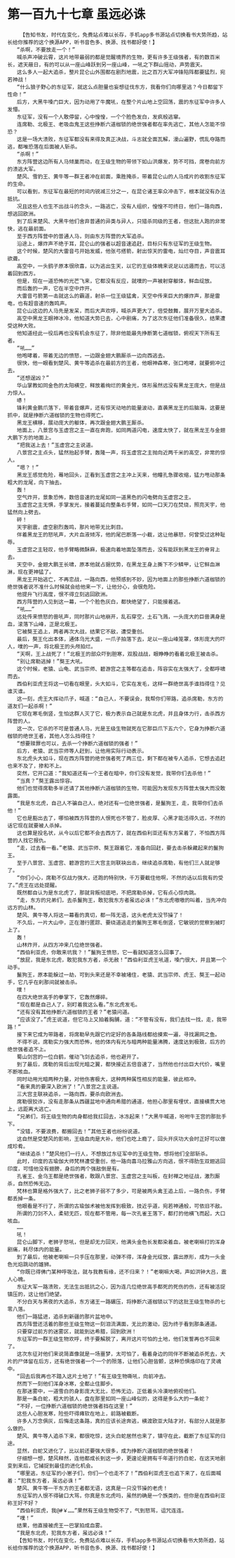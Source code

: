 # 第一百九十七章 虽远必诛
        【告知书友，时代在变化，免费站点难以长存，手机app多书源站点切换看书大势所趋，站长给你推荐的这个换源APP，听书音色多、换源、找书都好使！】
       “杀啊，不要放走一个！”
       喊杀声冲破云霄，这片地带最弱的都是觉醒境界的生物，更有许多王级强者，有的数百米长，遮天蔽日，有的可以从一座山峰跃到另一座山峰，一吼之下群山摇动，声势震天。
       这么多人一起大追杀，整片昆仑山外围都在剧烈地震，比之百万大军冲锋陷阵都要猛烈，宛若神战！
       “什么狼子野心的东征军，就这么点胆量也妄想征伐东方，我看你们向哪里逃？今日都留下性命！”
       后方，大黑牛嗓门巨大，因为动用了牛魔吼，在整个片山地上空回荡，震的东征军中许多人发懵。
       东征军，没有一个人敢停留，心中惶惶，一个个脸色发白，发疯般逃窜。
       连席勒、北极王、老吸血鬼王这些挣断六道枷锁的绝世强者都在率先逃亡，其他人怎能不惊恐？
       这是一场大溃败，东征军都没有来得及真正决战，斗志就全面瓦解，漫山遍野，慌乱夺路而逃，都唯恐落在后面被人斩杀。
       “杀啊！”
       东方阵营这边所有人马倾巢而动，在王级生物的带领下如山洪爆发，势不可挡，席卷向前方的溃逃大军。
       楚风、雪豹王、黄牛等一群王者冲在前面，乘胜掩杀，带着昆仑山的人马成片的收割东征军的生命。
       可以看到，东征军在最短的时间内锐减三分之一，在昆仑诸王率众冲击下，根本就没有办法抵抗。
       况且这些人也生不出战斗的念头，一路逃亡，没有人组织，惶惶不可终日，他们一路向西，想逃回欧洲。
       到了后来楚风、大黑牛他们舍弃普通的异类与异人，只猎杀同级的王者，但这批人跑的非常快，逃在最前面。
       至于西方阵营中的普通人马，则由东方阵营的大军追杀。
       沿途上，爆炸声不绝于耳，昆仑山的强者以超音速追赶，目标只有东征军的王级生物。
       这个时候，楚风的大雷音弓开始发威，他张弓搭箭，射出惊天的雷电，灿烂夺目，声音震耳欲聋。
       高空中，一头鹞子原本很欣喜，以为逃出生天，以它的王级体魄来说足以远遁而去，可以活着回到西方。
       但是，现在一道恐怖的光芒飞来，它都没有反应，就噗的一声被射穿躯体，鲜血绽放。
       而后轰的一声，它在半空中炸开。
       大雷音弓箭第一击就这么的霸道，射杀一位王级猛禽，天空中传来巨大的爆炸声，那是雷电，也有超音速的轰鸣声。
       昆仑山这边的人马先是发呆，而后大声欢呼，喊杀声更大了，倍受鼓舞，展开万里大追杀。
       高空中黑龙王眼神冰冷，他知道大势已去，心中剧痛，为了这次东征他们准备很久，结果遭受这种大败。
       他知道经此一役后再也没有机会东征了，除非他能最先挣断第七道枷锁，俯视天下所有王者。
       “吼……”
       他咆哮着，带着无边的愤怒，一边跟金翅大鹏厮杀一边向西逃去。
       很快，他一眼看到楚风、黄牛等追杀在最前方的王者，他眼神森寒，张口咆哮，就要俯冲过去。
       “还想逞凶？”
       华山掌教如同金色的太阳横空，释放着绚烂的黄金光，体形虽然远没有黑龙王庞大，但是战力惊人。
       哧！
       锋利黄金鹏爪落下，带着音爆声，还有惊天动地的能量波动，直袭黑龙王的后脑海，这要是抓中，就是挣断六道枷锁的生物也得死亡。
       黑龙王横移，展动庞大的躯体，再次跟金翅大鹏王厮杀。
       地面上，八景宫与玉虚宫之主一直在奔跑，如同两道闪电，速度太快了，就在黑龙王与金翅大鹏下方的地面上。
       “把我送上去！”玉虚宫之主说道。
       八景宫之主点头，猛然抬起手臂，轰隆一声，将玉虚宫之主抛向近两千米的高空，非常的惊人。
       “嗯？！”
       黑龙王感觉危险，蓦地回头，正看到玉虚宫之主冲上天来，他瞳孔急骤收缩，猛力甩动那条粗大的龙尾，向下抽去。
       轰！
       空气炸开，景象恐怖，数倍音速的龙尾如同一道黑色的闪电劈向玉虚宫之主。
       玉虚宫之主无惧，手掌发光，接着蔓延向整条右手臂，如同一口天刀在焚烧，照亮天宇，他猛然向上劈去。
       砰！
       天宇剧震，虚空剧烈轰鸣，那片地带无比刺目。
       伴着黑龙王的怒吼声，大片血液倾泻，他的尾巴断落一小截，这让他暴怒，何曾受过这种耻辱。
       玉虚宫之主轻叹，他手臂略微酥麻，极速向着地面坠落而去，没有能跃到黑龙王的脊背上去。
       天空中，金翅大鹏王长啸，原本他就占据优势，在黑龙王身上撕下不少鳞甲，让它鲜血淋淋，现在更神猛了。
       黑龙王开始逃亡，不再恋战，一路向西，他预感到不妙，因为地面上的那些挣断六道枷锁的绝世强者说不准什么时候就会给他来一下，让他分心，会很危险。
       他提升飞行高度，恨不得立刻逃回欧洲。
       西方阵营的人见到这一幕，一个个脸色灰白，都快绝望了，只能接着逃。
       “吼……”
       远处传来愤怒的兽吼声，同时那片山地崩开，乱石穿空，土石飞溅，一头庞大的巨兽满身是血，滚落下山峰，正是北极王。
       它被獒王追上，两者再次大战，结果它不敌，遭受重创。
       最后，獒王化出本体，通体乌光大盛，一爪子拍落下去，足以一座山峰笼罩，体形庞大的吓人，噗的一声，将北极王的头颅拍烂。
       “天啊，王上战死了！”北极王的部众吓到胆寒，双股战战，眼睁睁的看着北极王被击杀。
       “别让席勒逃掉！”獒王大吼。
       这个时候，老猿、山龟、武当宗师、碧游宫之主等都在追击，阵容实在太强大了，全都呼啸而去。
       西伯利亚虎王将这一切看在眼里，头大如斗，它实在发毛，这样一群绝世高手谁挡得住？见谁灭谁。
       这一刻，虎王大挥动爪子，喊道：“自己人，不要误会，我帮你们带路，追杀席勒，东方的道友们一起杀啊！”
       它现在寒毛倒竖，生怕这群人灭了它，极力表示自己就是东北虎，并且身体力行，击杀西方阵营的人。
       这一次，它杀的不可是普通人马，光是王级生物就死在它那巨爪下五六个，它身为挣断六道枷锁的绝世王者，其他人怎么挡得住？
       “想要赎罪也可以，去杀一个挣断六道枷锁的强者！”
       后方，老猿、武当宗师等人赶到，让他用实际行动表示。
       东北虎头大如斗，现在西方阵营的绝世强者死了两三位，剩下都在被专人追杀，它想去追赶也来不及了，掺和不上。
       突然，它开口道：“我知道还有一个王者在暗中，你们没有发觉，我带你们去杀他！”
       “当真？”獒王露出惊容。
       他们也觉得席勒多半还请了其他挣断六道枷锁的生物，可能因为发现东方阵营太强大而没敢露面。
       “我是东北虎，自己人不骗自己人，绝对还有一位绝世强者，是鬣狗王，走，我带你们去杀他！”
       它也是豁出去了，哪怕被西方阵营的人恨死也不管了，脸皮厚、心黑才能活得久远，不然的话它现在就要被人杀掉。
       这也算是投名状，从今以后它都不会去西方了，就在西伯利亚还有东方呆着了，不怕西方阵营的人找它报仇。
       “走，过去看一看。”老猿、武当宗师、獒王跟着它，准备向回赶，要去击杀躲藏起来的鬣狗王。
       至于八景宫、玉虚宫、碧游宫的三大宫主则联袂出击，继续追杀席勒，有他们三人就足够了。
       “你们小心，席勒不仅战力强大，还跑的特别快，千万要截住他啊，不然的话以后我有的受了。”虎王在远处提醒。
       既然都自认为是东北虎了，那就背叛彻底吧，不把席勒杀掉，它有点心惊肉跳。
       “走，东方的兄弟们，去杀鬣狗王，敢犯我东方者虽远必诛！”东北虎嗷嗷的叫着，当先冲向远方的山林。
       楚风、黄牛等人将这一幕看的真切，都一阵无语，这头老虎太没节操了！
       不久后，一片大山中，正在潜行匿踪、要绕道逃走的鬣狗王寒毛倒竖，它敏锐的觉察到被盯上了。
       轰！
       山林炸开，从四方冲来几位绝世强者。
       “西伯利亚虎，你敢来坑我？！”鬣狗王愤怒，它一看就知道怎么回事了。
       “放屁，我是东北虎，敢犯我东方者，杀无赦！”西伯利亚虎王吼道，嗓门很大，并且第一个动手。
       鬣狗王，原本能躲过一劫，可到头来还是不幸被堵住，老猿、武当宗师、虎王、獒王一起动手，它几乎在刹那间就被击杀。
       噗！
       在四大绝世高手的拳掌下，它轰然爆碎。
       “现在都是自己人了，别盯着我这么看。”东北虎发毛。
       “还有没有其他挣断六道枷锁的王者？”老猿问道。
       “应该没了。”虎王说道，但它马上又拍着胸脯，道：“不管有没有，我们去找一找，走，我带路！”
       接下来它成为带路者，将席勒早先跟它约定好的各条路线都给摸索一遍，寻找漏网之鱼。
       不得不说，席勒实力强大而恐怖，他的体内有光与暗两种能量沸腾，速度达到极致，后方的绝世强者追不上。
       蜀山剑宫的一位白鹤，催动飞剑去追杀，他也避开了。
       到了最后，席勒的背后出现光暗之翼，都快接近五倍音速了，当然他也付出巨大代价，嘴里不断咳血。
       同时动用光暗两种力量，对他伤害极大，这种两种属性相反的能量，彼此相冲。
       “看来真的要深入欧洲了！”八景宫之主说道。
       三大宫主联袂追杀，一路向西，要杀向欧洲去。
       席勒很狡诈，没有走那条从西疆盆地中通向希腊的通道，他担心那里有埋伏，直接横贯大地上，远距离大逃亡。
       “兄弟们，将王级生物的肉身都给我扛回去，冰冻起来！”大黑牛喊道，吩咐牛王宫的那批手下。
       “没错，不要浪费，都搬回去！”其他王者也纷纷说道。
       这自然是受楚风的影响，王级血肉是大补，他们也吃上瘾了，回头开庆功大会时正好可以做成珍肴。
       “继续追杀！”楚风他们一行人，不想放过东征军中的王级生物，想将他们全部斩杀。
       此时，印度的古瑜伽大师梵林遭受重创，他一路向喜马拉雅山方向逃，恨不得肋生双翅逃回印度，可惜他没有翅膀，身后的两个强敌倒是有。
       孔雀王、金乌王都是绝世强者，敢跟八景宫、玉虚宫之主叫板，在封禅之地征战，激烈厮杀，自然恐怖无边。
       梵林也算是格外强大了，比之老狮子弱不了多少，可是被两头禽王追上后，一路负伤，手臂都丢掉一条。
       他眼看是不行了，所谓的古瑜伽术被他发挥到极致，技近乎道，宛若神通般，可依旧不敌。
       所谓的刀剑不入，柔韧无匹，现在都不管用，每一次孔雀王落下，都打的他横飞而起，大口咳血。
       ……
       吼！
       昆仑山脚下，老狮子怒吼，但是却无力回天，他满头金色长发都染着血，被老喇嘛打的浑身剧痛，耗尽体内的能量。
       到了最后，他被老喇嘛一只手压在那里，动弹不得，浑身金光绽放，露出原形，成为一头金色光焰跳动的雄狮。
       “你既已得佛门某种呼吸法，就与我教有缘，还不归来？！”老喇嘛大喝，声如洪钟大吕，震人心魄。
       东征大军一路溃败，无法生出抵抗之心，因为连几位绝世高手都死的死伤的伤，还有被活捉镇压的，这让他们绝望。
       不分白天与黑夜的大追杀，东方诸王一路碾压，将挣断六道枷锁以下的这批王级生物杀的七零八落。
       他们一路猛进，追杀到新疆的那片盆地中。
       西方阵营还活着的那些王级生物这一刻泪流满面，无比的激动，因为终于看到那条通道。
       只要穿过前方的迷雾区，就能到达希腊，回到欧洲！
       东征军的一群王级生物欢呼，终于要解脱了，离开这片可怕的土地，他们发誓再也不回来了。
       这次东征对他们来说简直像就是一场噩梦，太可怕了，看着身边的同伴不断被追杀死去，大片的尸体留在后方，还有绝世强者一个一个的殒落，让他们心胆皆颤，这种恐惧烙印在了灵魂中。
       “回去后我再也不踏入这片土地了！”有王级生物嘶吼，向前冲去。
       然而下一刻他们浑身冰寒，全都止住脚步。
       在那迷雾中，一道雪白的身影庞大无比，恐怖无边，正低着头冷漠地俯视他们。
       那是一条白蛇，粗大的骇人，盘在那里如同一座山峰似的，这得是多么大的一条蛇？
       “不好，一位挣断六道枷锁的绝世强者挡在这里！”
       这些人心胆发寒，险些吓得瘫软在地上，前路被截断。
       许多人万念俱灰，后悔走这条路，真的应该长途奔逃，横渡欧亚大陆才对，有部分人就是那么做的。
       楚风、黄牛等人追杀下来，都很吃惊，这头白蛇居然也来了，镇守在此，截断了东征军的归途。
       显然，白蛇又进化了，比以前还要强大很多，成为挣断六道枷锁的绝世强者！
       仔细想一想，楚风释然，连他都成长到这一步，更遑论是拥有千年道行的白蛇，在这天地剧变到来后，它捕捉到最佳的进化机会。
       “哪里逃，东征军的小崽子们，你们一个也走不了！”西伯利亚虎王也追下来了，在后面喊着：“犯我东方者，虽远必诛！”
       楚风、黄牛等一干东方的王者都无语，这真是一只没节操的老虎！
       东征军的人恨不得破口大骂，你真是东北虎吗，虽然的确是一个族类的，但你是在西伯利亚称王好不好？
       “西伯利亚虎，我@#￥……”果然有王级生物受不了，气到怒骂，诅咒连连。
       “噗！”
       结果，他直接被虎王一巴掌拍成血雾。
       “我是东北虎，犯我东方者，虽远必诛！”
       【告知书友，时代在变化，免费站点难以长存，手机app多书源站点切换看书大势所趋，站长给你推荐的这个换源APP，听书音色多、换源、找书都好使！】